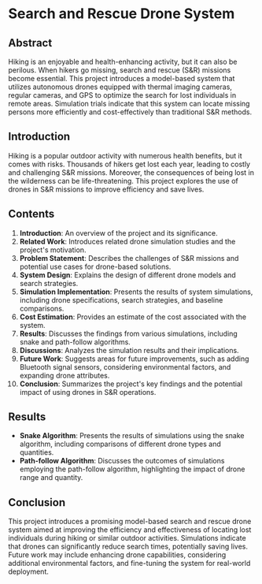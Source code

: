 # Search and Rescue Drone System

## Abstract
Hiking is an enjoyable and health-enhancing activity, but it can also be perilous. When hikers go missing, search and rescue (S&R) missions become essential. This project introduces a model-based system that utilizes autonomous drones equipped with thermal imaging cameras, regular cameras, and GPS to optimize the search for lost individuals in remote areas. Simulation trials indicate that this system can locate missing persons more efficiently and cost-effectively than traditional S&R methods.

## Introduction
Hiking is a popular outdoor activity with numerous health benefits, but it comes with risks. Thousands of hikers get lost each year, leading to costly and challenging S&R missions. Moreover, the consequences of being lost in the wilderness can be life-threatening. This project explores the use of drones in S&R missions to improve efficiency and save lives.

## Contents
1. **Introduction**: An overview of the project and its significance.
2. **Related Work**: Introduces related drone simulation studies and the project's motivation.
3. **Problem Statement**: Describes the challenges of S&R missions and potential use cases for drone-based solutions.
4. **System Design**: Explains the design of different drone models and search strategies.
5. **Simulation Implementation**: Presents the results of system simulations, including drone specifications, search strategies, and baseline comparisons.
6. **Cost Estimation**: Provides an estimate of the cost associated with the system.
7. **Results**: Discusses the findings from various simulations, including snake and path-follow algorithms.
8. **Discussions**: Analyzes the simulation results and their implications.
9. **Future Work**: Suggests areas for future improvements, such as adding Bluetooth signal sensors, considering environmental factors, and expanding drone attributes.
10. **Conclusion**: Summarizes the project's key findings and the potential impact of using drones in S&R operations.

## Results
- **Snake Algorithm**: Presents the results of simulations using the snake algorithm, including comparisons of different drone types and quantities.
- **Path-follow Algorithm**: Discusses the outcomes of simulations employing the path-follow algorithm, highlighting the impact of drone range and quantity.

## Conclusion
This project introduces a promising model-based search and rescue drone system aimed at improving the efficiency and effectiveness of locating lost individuals during hiking or similar outdoor activities. Simulations indicate that drones can significantly reduce search times, potentially saving lives. Future work may include enhancing drone capabilities, considering additional environmental factors, and fine-tuning the system for real-world deployment.

